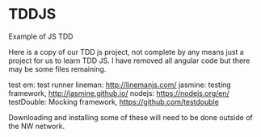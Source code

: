 # TDDJS
Example of JS TDD

Here is a copy of our TDD js project, not complete by any means just a project for us to learn TDD JS. I have removed all angular code but there may be some files remaining. 


test em: test runner
lineman: http://linemanjs.com/
jasmine: testing framework, http://jasmine.github.io/
nodejs: https://nodejs.org/en/
testDouble: Mocking framework, https://github.com/testdouble

Downloading and installing some of these will need to be done outside of the NW network. 
